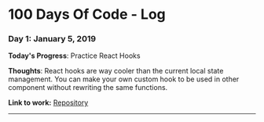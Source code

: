 # 100 Days Of Code - Log

### Day 1: January 5, 2019
  **Today's Progress**: Practice React Hooks

  **Thoughts**: React hooks are way cooler than the current local state management. You can make your own custom hook to be used in other  component without rewriting the same functions.

**Link to work:** [Repository](https://github.com/godfreyzubiaga/100DaysOfCodePractice)
 
 ***
 
